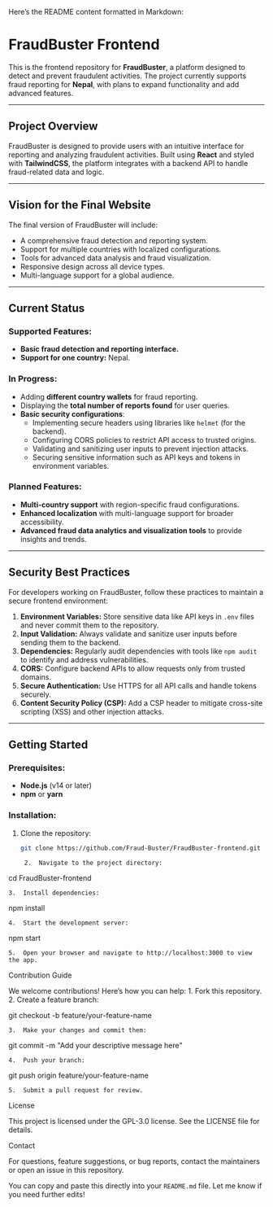 Here’s the README content formatted in Markdown:

# FraudBuster Frontend

This is the frontend repository for **FraudBuster**, a platform designed to detect and prevent fraudulent activities. The project currently supports fraud reporting for **Nepal**, with plans to expand functionality and add advanced features.

---

## Project Overview

FraudBuster is designed to provide users with an intuitive interface for reporting and analyzing fraudulent activities. Built using **React** and styled with **TailwindCSS**, the platform integrates with a backend API to handle fraud-related data and logic.

---

## Vision for the Final Website

The final version of FraudBuster will include:
- A comprehensive fraud detection and reporting system.
- Support for multiple countries with localized configurations.
- Tools for advanced data analysis and fraud visualization.
- Responsive design across all device types.
- Multi-language support for a global audience.

---

## Current Status

### Supported Features:
- **Basic fraud detection and reporting interface.**
- **Support for one country:** Nepal.

### In Progress:
- Adding **different country wallets** for fraud reporting.
- Displaying the **total number of reports found** for user queries.
- **Basic security configurations**:
  - Implementing secure headers using libraries like `helmet` (for the backend).
  - Configuring CORS policies to restrict API access to trusted origins.
  - Validating and sanitizing user inputs to prevent injection attacks.
  - Securing sensitive information such as API keys and tokens in environment variables.

### Planned Features:
- **Multi-country support** with region-specific fraud configurations.
- **Enhanced localization** with multi-language support for broader accessibility.
- **Advanced fraud data analytics and visualization tools** to provide insights and trends.

---

## Security Best Practices

For developers working on FraudBuster, follow these practices to maintain a secure frontend environment:
1. **Environment Variables:** Store sensitive data like API keys in `.env` files and never commit them to the repository.
2. **Input Validation:** Always validate and sanitize user inputs before sending them to the backend.
3. **Dependencies:** Regularly audit dependencies with tools like `npm audit` to identify and address vulnerabilities.
4. **CORS:** Configure backend APIs to allow requests only from trusted domains.
5. **Secure Authentication:** Use HTTPS for all API calls and handle tokens securely.
6. **Content Security Policy (CSP):** Add a CSP header to mitigate cross-site scripting (XSS) and other injection attacks.

---

## Getting Started

### Prerequisites:
- **Node.js** (v14 or later)
- **npm** or **yarn**

### Installation:
1. Clone the repository:
   ```bash
   git clone https://github.com/Fraud-Buster/FraudBuster-frontend.git

	2.	Navigate to the project directory:

cd FraudBuster-frontend


	3.	Install dependencies:

npm install


	4.	Start the development server:

npm start


	5.	Open your browser and navigate to http://localhost:3000 to view the app.

Contribution Guide

We welcome contributions! Here’s how you can help:
	1.	Fork this repository.
	2.	Create a feature branch:

git checkout -b feature/your-feature-name


	3.	Make your changes and commit them:

git commit -m "Add your descriptive message here"


	4.	Push your branch:

git push origin feature/your-feature-name


	5.	Submit a pull request for review.

License

This project is licensed under the GPL-3.0 license. See the LICENSE file for details.

Contact

For questions, feature suggestions, or bug reports, contact the maintainers or open an issue in this repository.

You can copy and paste this directly into your `README.md` file. Let me know if you need further edits!
